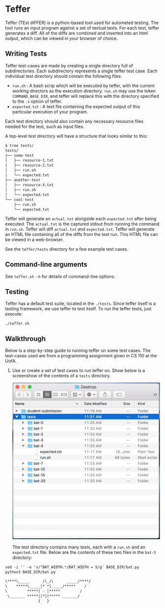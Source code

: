 # Teffer

Teffer (TEst diFFER) is a python-based tool used for autometed testing.
The tool runs an input program against a set of textual tests.
For each test, teffer generates a diff.
All of the diffs are combined and inserted into an html output, which can be viewed in your browser of choice.


## Writing Tests

Teffer test-cases are made by creating a single directory full of subdirectories.
Each subdirectory represents a single teffer test case.
Each individual test directory should contain the following files:

* `run.sh` : A bash scrip which will be executed by teffer, with the current working directors as the execution directory.
             `run.sh` may use the token `COMMAND_BASE_DIR`, and teffer will replace this with the directory specified to the `-s` option of teffer.
* `expected.txt` : A text file containing the expected output of this particular execution of your program.

Each test directory should also contain any necessary resource files needed for the test, such as input files.

A top-level test directory will have a structure that looks similar to this:

```
$ tree tests/
tests/
├── some-test
│   ├── resource-1.txt
|   ├── resource-2.txt
│   ├── run.sh
│   └── expected.txt
├── another-test
│   ├── resource-X.txt
│   ├── run.sh
│   └── expected.txt
└── cool-test
    ├── run.sh
    └── expected.txt
```

Teffer will generate an `actual.txt` alongside each `expected.txt` after being executed.
The `actual.txt` is the captured stdout from running the command in `run.sh`.
Teffer will diff `actual.txt` and `expected.txt`.
Teffer will generate an HTML file containing all of the diffs from the test run.
This HTML file can be viewed in a web-browser.

See the `teffer/tests` directory for a few example test cases.


## Command-line arguments

See `teffer.sh -h` for details of command-line options.


## Testing

Teffer has a default test suite, located in the `./tests`.
Since teffer itself is a testing framework, we use teffer to test itself.
To run the teffer tests, just execute:

```
./teffer.sh
```


## Walkthrough

Below is a step-by-step guide to running teffer on some test cases.
The test-cases used are from a programming assignment given in CS 110 at the UofA.

1) Use or create a set of test cases to run teffer on.
   Show below is a screenshow of the contents of a `tests` directory.
   
   ![files](./images/files.png)
   
   The test directory contains many tests, each with a `run.sh` and an `expected.txt` file.
   Below are the contents of these two files in the `bat-5` directory:

  ```
sed -i '' -e 's/^BAT_WIDTH.*/BAT_WIDTH = 5/g' BASE_DIR/bat.py
python3 BASE_DIR/bat.py
  ```

  ```
\****\_____      /\_/\      _____/****/
 \    *****\_____|* *|_____/*****    / 
  \         *****| - |*****         /  
   \_______ *****||*||***** _______/   
                 {   }
  ```

